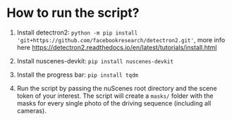 # How to run the script?

1. Install detectron2: `python -m pip install 'git+https://github.com/facebookresearch/detectron2.git'`, more info here https://detectron2.readthedocs.io/en/latest/tutorials/install.html

2. Install nuscenes-devkit: `pip install nuscenes-devkit`

3. Install the progress bar: `pip install tqdm`

4. Run the script by passing the nuScenes root directory and the scene token of your interest. The script will create a `masks/` folder with the masks for every single photo of the driving sequence (including all cameras).